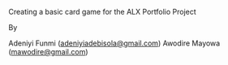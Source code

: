 Creating a basic card game for the ALX Portfolio Project

By

Adeniyi Funmi (adeniyiadebisola@gmail.com)
Awodire Mayowa (mawodire@gmail.com)
